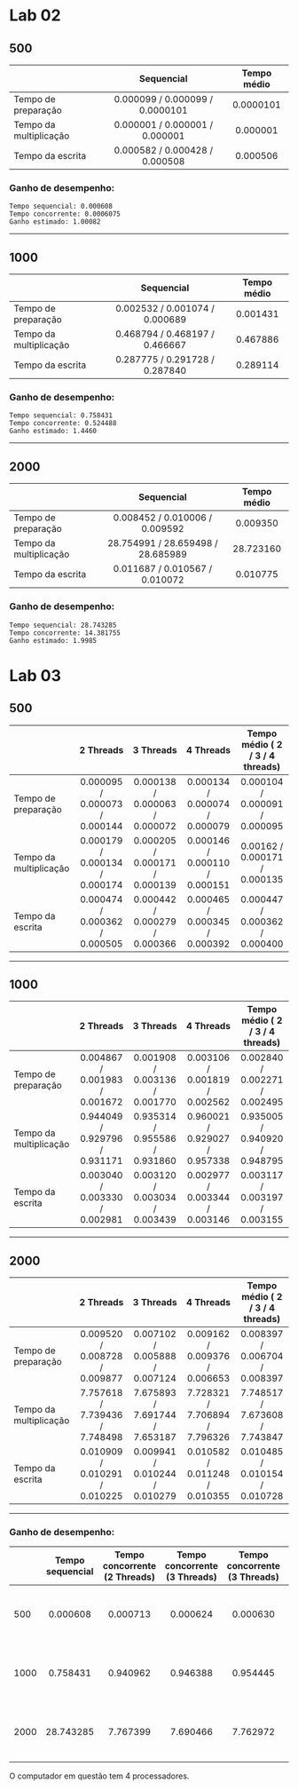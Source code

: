 # Lab 02

## 500

|    |  Sequencial  |  Tempo médio |
|:-- | :---: | :---: | 
|Tempo de preparação| 0.000099 / 0.000099 / 0.0000101| 0.0000101 |
|Tempo da multiplicação| 0.000001 / 0.000001 / 0.000001 | 0.000001 |
|Tempo da escrita| 0.000582 / 0.000428 / 0.000508 | 0.000506 |
 
 ### Ganho de desempenho: 
    Tempo sequencial: 0.000608
    Tempo concorrente: 0.0006075
    Ganho estimado: 1.00082

---

## 1000

|    |  Sequencial  |  Tempo médio |
|:-- | :---: | :---: | 
|Tempo de preparação| 0.002532 / 0.001074 / 0.000689| 0.001431 |
|Tempo da multiplicação| 0.468794 / 0.468197 / 0.466667 | 0.467886 |
|Tempo da escrita| 0.287775 / 0.291728 / 0.287840 | 0.289114 |

### Ganho de desempenho: 
    Tempo sequencial: 0.758431
    Tempo concorrente: 0.524488
    Ganho estimado: 1.4460

---

## 2000

|    |  Sequencial  |  Tempo médio |
|:-- | :---: | :---: | 
|Tempo de preparação| 0.008452 / 0.010006 / 0.009592| 0.009350 |
|Tempo da multiplicação| 28.754991 / 28.659498 / 28.685989 | 28.723160 |
|Tempo da escrita| 0.011687 / 0.010567 / 0.010072 | 0.010775 |

### Ganho de desempenho: 
    Tempo sequencial: 28.743285
    Tempo concorrente: 14.381755
    Ganho estimado: 1.9985


# Lab 03

## 500

|    |  2 Threads  |  3 Threads | 4 Threads | Tempo médio ( 2 / 3 / 4 threads) |
|:-- | :---: | :---: | :---: | :---: |
|Tempo de preparação| 0.000095 / 0.000073 / 0.000144| 0.000138 / 0.000063 / 0.000072 | 0.000134 / 0.000074 / 0.000079 | 0.000104 / 0.000091 / 0.000095 |
|Tempo da multiplicação| 0.000179 / 0.000134 / 0.000174 | 0.000205 / 0.000171 / 0.000139 | 0.000146 / 0.000110 / 0.000151 | 0.00162 / 0.000171 / 0.000135 |
|Tempo da escrita| 0.000474 / 0.000362 / 0.000505 | 0.000442 / 0.000279 / 0.000366 | 0.000465 / 0.000345 / 0.000392 | 0.000447 / 0.000362 / 0.000400 |

---

## 1000

|    |  2 Threads  |  3 Threads | 4 Threads | Tempo médio ( 2 / 3 / 4 threads) |
|:-- | :---: | :---: | :---: | :---: |
|Tempo de preparação| 0.004867 / 0.001983 / 0.001672 | 0.001908 / 0.003136 / 0.001770 | 0.003106 / 0.001819 / 0.002562 | 0.002840 / 0.002271 / 0.002495 |
|Tempo da multiplicação| 0.944049 / 0.929796 / 0.931171 | 0.935314 / 0.955586 / 0.931860 | 0.960021 / 0.929027 / 0.957338 | 0.935005 / 0.940920 / 0.948795 |
|Tempo da escrita| 0.003040 / 0.003330 / 0.002981 | 0.003120 / 0.003034 / 0.003439 | 0.002977 / 0.003344 / 0.003146 | 0.003117 / 0.003197 / 0.003155 |

---

## 2000

|    |  2 Threads  |  3 Threads | 4 Threads | Tempo médio ( 2 / 3 / 4 threads) |
|:-- | :---: | :---: | :---: | :---: |
|Tempo de preparação| 0.009520 / 0.008728 / 0.009877 | 0.007102 / 0.005888 / 0.007124 | 0.009162 / 0.009376 / 0.006653 | 0.008397 / 0.006704 / 0.008397 |
|Tempo da multiplicação| 7.757618 / 7.739436 / 7.748498 | 7.675893 / 7.691744 / 7.653187 | 7.728321 / 7.706894 / 7.796326 | 7.748517 / 7.673608 / 7.743847 |
|Tempo da escrita| 0.010909 / 0.010291 / 0.010225 | 0.009941 / 0.010244 / 0.010279 | 0.010582 / 0.011248 / 0.010355 | 0.010485 / 0.010154 / 0.010728 |

---

### Ganho de desempenho: 

| | Tempo sequencial | Tempo concorrente (2 Threads) | Tempo concorrente (3 Threads) | Tempo concorrente (3 Threads) | Ganho estimado (2) | Ganho real (2 / 3 / 4) |
| :-- | :---: | :---: | :---: | :---: | :---: | :---: |
| 500 | 0.000608 | 0.000713 | 0.000624 | 0.000630 | 1.00082 | 0.8527 / 0.9743 / 0.9571 |
| 1000 | 0.758431 | 0.940962 | 0.946388 | 0.954445 | 1.4460 | 0.8060 / 0.8013 / 0.7946 | 
| 2000 | 28.743285 | 7.767399 | 7.690466 | 7.762972 | 1.9985 | 3.7005 / 3.7375 / 3.7026 |

O computador em questão tem 4 processadores.